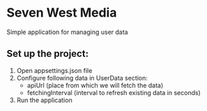 # Seven West Media
Simple application for managing user data

## Set up the project:
1. Open appsettings.json file
2. Configure following data in UserData section:
   - apiUrl (place from which we will fetch the data)
   - fetchingInterval (interval to refresh existing data in seconds)
3. Run the application




